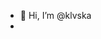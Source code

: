 - 👋 Hi, I’m @klvska
- 

<!---
sierantJ/sierantJ is a ✨ special ✨ repository because its `README.md` (this file) appears on your GitHub profile.
You can click the Preview link to take a look at your changes.
--->
